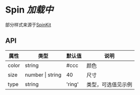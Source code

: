 # Spin *加载中*

部分样式来源于[SpinKit](https://github.com/tobiasahlin/SpinKit)

<example />

## API

| 属性 | 类型 | 默认值 | 说明 |
| --- | --- | --- | --- |
| color | string | #ccc | 颜色 |
| size | number \| string | 40 | 尺寸 |
| type | string | 'ring' | 类型，可选值见示例 |